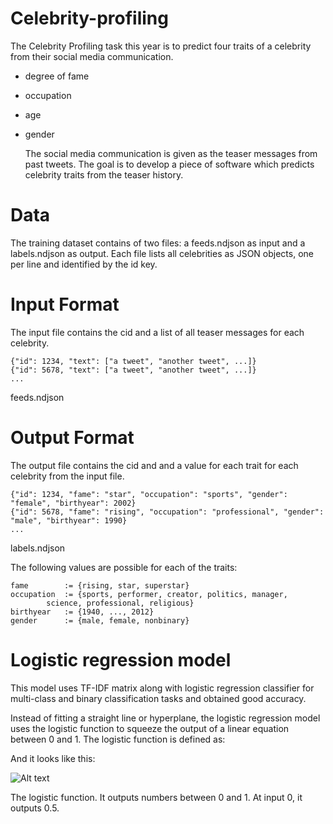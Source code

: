 # Celebrity-profiling

   The Celebrity Profiling task this year is to predict four traits of a celebrity from their social media communication. 

* degree of fame
* occupation
* age
* gender

   The social media communication is given as the teaser messages from past tweets. The goal is to develop a piece of software which predicts celebrity traits from the teaser history.

# Data
The training dataset contains of two files: a feeds.ndjson as input and a labels.ndjson as output. Each file lists all celebrities as JSON objects, one per line and identified by the id key.

# Input Format
The input file contains the cid and a list of all teaser messages for each celebrity.

    {"id": 1234, "text": ["a tweet", "another tweet", ...]}
    {"id": 5678, "text": ["a tweet", "another tweet", ...]}
    ...
feeds.ndjson

# Output Format
The output file contains the cid and and a value for each trait for each celebrity from the input file.

    {"id": 1234, "fame": "star", "occupation": "sports", "gender": "female", "birthyear": 2002}
    {"id": 5678, "fame": "rising", "occupation": "professional", "gender": "male", "birthyear": 1990}
    ...
labels.ndjson

The following values are possible for each of the traits:

    fame        := {rising, star, superstar}
    occupation  := {sports, performer, creator, politics, manager,
            science, professional, religious}
    birthyear   := {1940, ..., 2012}
    gender      := {male, female, nonbinary}
    
  
  # Logistic regression model
  
  This model uses TF-IDF matrix along with logistic regression classifier for multi-class and binary classification tasks and obtained good accuracy.
  
   Instead of fitting a straight line or hyperplane, the logistic regression model uses the logistic function to squeeze the output of a linear equation between 0 and 1. The logistic function is defined as:


 

And it looks like this:

![Alt text](./C:/log.png)


The logistic function. It outputs numbers between 0 and 1. At input 0, it outputs 0.5.

            
